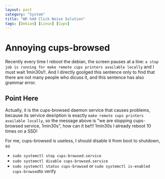 ```yaml
---
layout: post
category: "System"
title: "WD hdd Click Noise Solution"
tags: [Debian] [Linux] [Cups]
---
```

# Annoying cups-browsed

Recently every time I reboot the debian, the screen pauses at a line: `a stop job is running for make remote cups printers available locally` and I must wait 1min30s!!. And I directly goolged this sentence only to find that there are not many people who dicuss it, and this sentence has also grammar error.
<!--more-->
## Point Here

Actually, it is the cups-browsed daemon service that causes problems, because its service desription is exactly `make remote cups printers available locally`, so the message above is "we are stopping cups-browsed service, 1min30s", how can it be!!! 1min30s I already reboot 10 times on a SSD! 

For me, cups-browsed is useless, I should disable it from boot to shutdown, so
- `sudo systemctl stop cups-browsed.service`
- `sudo systemctl disable cups-browsed.service`
- `sudo systemctl status cups-browsed` or `sudo systemctl is-enabled cups-browsed`to verify 
